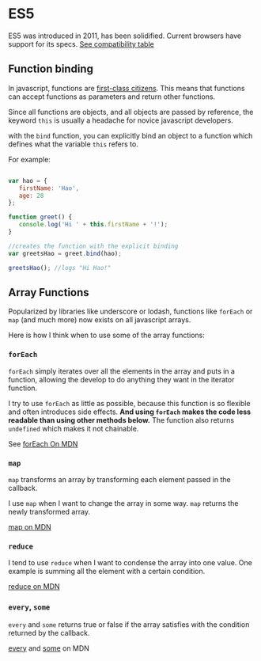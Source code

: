 # ES5

ES5 was introduced in 2011, has been solidified. Current browsers have support for its specs. [See compatibility table](http://kangax.github.io/compat-table/es5/)

## Function binding 

In javascript, functions are [first-class citizens](https://en.wikipedia.org/wiki/First-class_citizen).  This means that functions can accept functions as parameters and return other functions.  

Since all functions are objects, and all objects are passed by reference, the keyword `this` is usually a headache for novice javascript developers.

with the `bind` function, you can explicitly bind an object to a function which defines what the variable `this` refers to.

For example:

```js

var hao = {
   firstName: 'Hao',
   age: 28
};

function greet() {
   console.log('Hi ' + this.firstName + '!');
} 

//creates the function with the explicit binding
var greetsHao = greet.bind(hao);  

greetsHao(); //logs "Hi Hao!"

```

## Array Functions

Popularized by libraries like underscore or lodash, functions like `forEach` or `map` (and much more) now exists on all javascript arrays.

Here is how I think when to use some of the array functions:

### `forEach`

`forEach` simply iterates over all the elements in the array and puts in a function, allowing the develop to do anything they want in the iterator function.  

I try to use `forEach` as little as possible, because this function is so flexible and often introduces side effects. **And using `forEach` makes the code less readable than using other methods below.**  The function also returns `undefined` which makes it not chainable.

See [forEach On MDN](https://developer.mozilla.org/en-US/docs/Web/JavaScript/Reference/Global_Objects/Array/forEach)

### `map`

`map` transforms an array by transforming each element passed in the callback.

I use `map` when I want to change the array in some way.  `map` returns the newly transformed array.

[map on MDN](https://developer.mozilla.org/en-US/docs/Web/JavaScript/Reference/Global_Objects/Array/map)

### `reduce`

I tend to use `reduce` when I want to condense the array into one value.  One example is summing all the element with a certain condition.

[reduce on MDN](https://developer.mozilla.org/en-US/docs/Web/JavaScript/Reference/Global_Objects/Array/Reduce)

### `every`, `some`

`every` and `some` returns true or false if the array satisfies with the condition returned by the callback.

[every](https://developer.mozilla.org/en-US/docs/Web/JavaScript/Reference/Global_Objects/Array/every) and [some](https://developer.mozilla.org/en-US/docs/Web/JavaScript/Reference/Global_Objects/Array/some) on MDN
